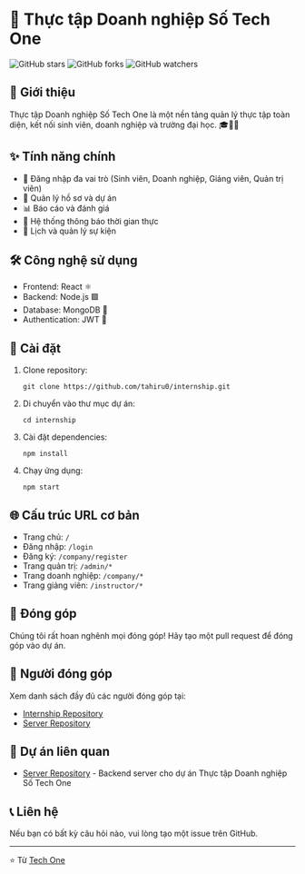 # 🚀 Thực tập Doanh nghiệp Số Tech One

![GitHub stars](https://img.shields.io/github/stars/tahiru0/internship?style=social)
![GitHub forks](https://img.shields.io/github/forks/tahiru0/internship?style=social)
![GitHub watchers](https://img.shields.io/github/watchers/tahiru0/internship?style=social)

## 📖 Giới thiệu

Thực tập Doanh nghiệp Số Tech One là một nền tảng quản lý thực tập toàn diện, kết nối sinh viên, doanh nghiệp và trường đại học. 🎓💼🏫

## ✨ Tính năng chính

- 🔐 Đăng nhập đa vai trò (Sinh viên, Doanh nghiệp, Giảng viên, Quản trị viên)
- 📝 Quản lý hồ sơ và dự án
- 📊 Báo cáo và đánh giá
- 🔔 Hệ thống thông báo thời gian thực
- 📅 Lịch và quản lý sự kiện

## 🛠️ Công nghệ sử dụng

- Frontend: React ⚛️
- Backend: Node.js 🟩
- Database: MongoDB 🍃
- Authentication: JWT 🔑

## 🚀 Cài đặt

1. Clone repository:
   ```
   git clone https://github.com/tahiru0/internship.git
   ```

2. Di chuyển vào thư mục dự án:
   ```
   cd internship
   ```

3. Cài đặt dependencies:
   ```
   npm install
   ```

4. Chạy ứng dụng:
   ```
   npm start
   ```

## 🌐 Cấu trúc URL cơ bản

- Trang chủ: `/`
- Đăng nhập: `/login`
- Đăng ký: `/company/register`
- Trang quản trị: `/admin/*`
- Trang doanh nghiệp: `/company/*`
- Trang giảng viên: `/instructor/*`

## 🤝 Đóng góp

Chúng tôi rất hoan nghênh mọi đóng góp! Hãy tạo một pull request để đóng góp vào dự án.

## 👥 Người đóng góp

<Contributors />

Xem danh sách đầy đủ các người đóng góp tại:
- [Internship Repository](https://github.com/tahiru0/internship/graphs/contributors)
- [Server Repository](https://github.com/tahiru0/Server/graphs/contributors)

## 🔗 Dự án liên quan

- [Server Repository](https://github.com/tahiru0/Server) - Backend server cho dự án Thực tập Doanh nghiệp Số Tech One

## 📞 Liên hệ

Nếu bạn có bất kỳ câu hỏi nào, vui lòng tạo một issue trên GitHub.

---

⭐️ Từ [Tech One](https://github.com/tahiru0/internship)